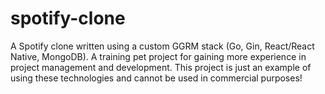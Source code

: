 # spotify-clone
A Spotify clone written using a custom GGRM stack (Go, Gin, React/React Native, MongoDB). A training pet project for gaining more experience in project management and development. This project is just an example of using these technologies and cannot be used in commercial purposes!
